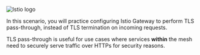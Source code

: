 
![Istio logo](https://raw.githubusercontent.com/lorenzo85/scenarios-ica/master/istio-logo.svg)

In this scenario, you will practice configuring Istio Gateway to perform TLS pass-through, 
instead of TLS termination on incoming requests.

TLS pass-through is useful for use cases where services **within** the mesh need to 
securely serve traffic over HTTPs for security reasons.